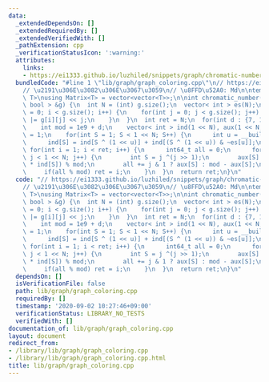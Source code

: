 ```yaml
---
data:
  _extendedDependsOn: []
  _extendedRequiredBy: []
  _extendedVerifiedWith: []
  _pathExtension: cpp
  _verificationStatusIcon: ':warning:'
  attributes:
    links:
    - https://ei1333.github.io/luzhiled/snippets/graph/chromatic-number.html
  bundledCode: "#line 1 \"lib/graph/graph_coloring.cpp\"\n// https://ei1333.github.io/luzhiled/snippets/graph/chromatic-number.html\n\
    // \u2191\u306E\u3082\u306E\u3067\u3059\n// \u8FFD\u52A0: Md\n\ntemplate<typename\
    \ T>\nusing Matrix<T> = vector<vector<T>>;\n\nint chromatic_number(const Matrix<\
    \ bool > &g) {\n  int N = (int) g.size();\n  vector< int > es(N);\n  for(int i\
    \ = 0; i < g.size(); i++) {\n    for(int j = 0; j < g.size(); j++) {\n      es[i]\
    \ |= g[i][j] << j;\n    }\n  }\n  int ret = N;\n  for(int d : {7, 11, 21}) {\n\
    \    int mod = 1e9 + d;\n    vector< int > ind(1 << N), aux(1 << N, 1);\n    ind[0]\
    \ = 1;\n    for(int S = 1; S < 1 << N; S++) {\n      int u = __builtin_ctz(S);\n\
    \      ind[S] = ind[S ^ (1 << u)] + ind[(S ^ (1 << u)) & ~es[u]];\n    }\n   \
    \ for(int i = 1; i < ret; i++) {\n      int64_t all = 0;\n      for(int j = 0;\
    \ j < 1 << N; j++) {\n        int S = j ^(j >> 1);\n        aux[S] = (1LL * aux[S]\
    \ * ind[S]) % mod;\n        all += j & 1 ? aux[S] : mod - aux[S];\n      }\n \
    \     if(all % mod) ret = i;\n    }\n  }\n  return ret;\n}\n"
  code: "// https://ei1333.github.io/luzhiled/snippets/graph/chromatic-number.html\n\
    // \u2191\u306E\u3082\u306E\u3067\u3059\n// \u8FFD\u52A0: Md\n\ntemplate<typename\
    \ T>\nusing Matrix<T> = vector<vector<T>>;\n\nint chromatic_number(const Matrix<\
    \ bool > &g) {\n  int N = (int) g.size();\n  vector< int > es(N);\n  for(int i\
    \ = 0; i < g.size(); i++) {\n    for(int j = 0; j < g.size(); j++) {\n      es[i]\
    \ |= g[i][j] << j;\n    }\n  }\n  int ret = N;\n  for(int d : {7, 11, 21}) {\n\
    \    int mod = 1e9 + d;\n    vector< int > ind(1 << N), aux(1 << N, 1);\n    ind[0]\
    \ = 1;\n    for(int S = 1; S < 1 << N; S++) {\n      int u = __builtin_ctz(S);\n\
    \      ind[S] = ind[S ^ (1 << u)] + ind[(S ^ (1 << u)) & ~es[u]];\n    }\n   \
    \ for(int i = 1; i < ret; i++) {\n      int64_t all = 0;\n      for(int j = 0;\
    \ j < 1 << N; j++) {\n        int S = j ^(j >> 1);\n        aux[S] = (1LL * aux[S]\
    \ * ind[S]) % mod;\n        all += j & 1 ? aux[S] : mod - aux[S];\n      }\n \
    \     if(all % mod) ret = i;\n    }\n  }\n  return ret;\n}\n"
  dependsOn: []
  isVerificationFile: false
  path: lib/graph/graph_coloring.cpp
  requiredBy: []
  timestamp: '2020-09-02 10:27:46+09:00'
  verificationStatus: LIBRARY_NO_TESTS
  verifiedWith: []
documentation_of: lib/graph/graph_coloring.cpp
layout: document
redirect_from:
- /library/lib/graph/graph_coloring.cpp
- /library/lib/graph/graph_coloring.cpp.html
title: lib/graph/graph_coloring.cpp
---
```

